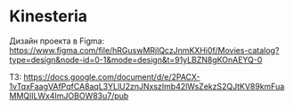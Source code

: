 # Kinesteria

Дизайн проекта в Figma:
https://www.figma.com/file/hRGuswMRjlQczJnmKXHi0f/Movies-catalog?type=design&node-id=0-1&mode=design&t=91yLBZN8gKOnAEYQ-0

ТЗ:
https://docs.google.com/document/d/e/2PACX-1vTqxFaagVAfPqfCA8aqL3YLlU2znJNxszImb42lWsZekzS2QJtKV89kmFuaMMQlILWx4ImJOBOW83u7/pub
